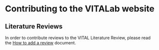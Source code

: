 # Contributing to the VITALab website

## Literature Reviews
In order to contribute reviews to the VITAL Literature Review,
please read the
[How to add a review](https://github.com/vitalab/vitalab.github.io/blob/master/how-to.md)
document.
